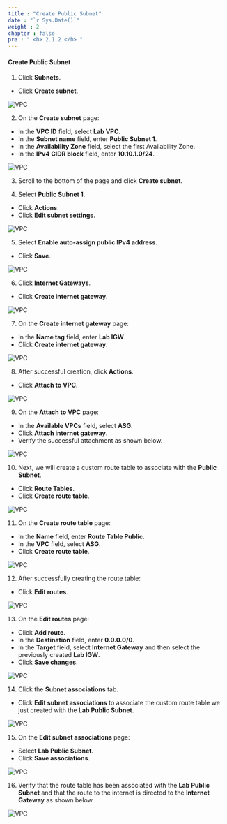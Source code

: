```yaml
---
title : "Create Public Subnet"
date : "`r Sys.Date()`"
weight : 2
chapter : false
pre : " <b> 2.1.2 </b> "
---
```


#### Create Public Subnet

1. Click **Subnets**.
  + Click **Create subnet**.

![VPC](/images/2.prerequisite/003-createsubnet.png)

2. On the **Create subnet** page:
  + In the **VPC ID** field, select **Lab VPC**.
  + In the **Subnet name** field, enter **Public Subnet 1**.
  + In the **Availability Zone** field, select the first Availability Zone.
  + In the **IPv4 CIDR block** field, enter **10.10.1.0/24**.

![VPC](/images/2.prerequisite/004-createsubnet.png)

3. Scroll to the bottom of the page and click **Create subnet**.

4. Select **Public Subnet 1**.
  + Click **Actions**.
  + Click **Edit subnet settings**.

![VPC](/images/2.prerequisite/005-createsubnet.png)

5. Select **Enable auto-assign public IPv4 address**.
  + Click **Save**.

![VPC](/images/2.prerequisite/006-createsubnet.png)

6. Click **Internet Gateways**.
  + Click **Create internet gateway**.

![VPC](/images/2.prerequisite/007-createigw.png)

7. On the **Create internet gateway** page:
  + In the **Name tag** field, enter **Lab IGW**.
  + Click **Create internet gateway**.

![VPC](/images/2.prerequisite/008-createigw.png)

8. After successful creation, click **Actions**.
  + Click **Attach to VPC**.

![VPC](/images/2.prerequisite/009-createigw.png)

9. On the **Attach to VPC** page:
  + In the **Available VPCs** field, select **ASG**.
  + Click **Attach internet gateway**.
  + Verify the successful attachment as shown below.

![VPC](/images/2.prerequisite/010-createigw.png)

10. Next, we will create a custom route table to associate with the **Public Subnet**.
  + Click **Route Tables**.
  + Click **Create route table**.

![VPC](/images/2.prerequisite/011-creatertb.png)

11. On the **Create route table** page:
  + In the **Name** field, enter **Route Table Public**.
  + In the **VPC** field, select **ASG**.
  + Click **Create route table**.

![VPC](/images/2.prerequisite/011-creatertbpublic.png)

12. After successfully creating the route table:
  + Click **Edit routes**.

![VPC](/images/2.prerequisite/012-creatertb.png)

13. On the **Edit routes** page:
  + Click **Add route**.
  + In the **Destination** field, enter **0.0.0.0/0**.
  + In the **Target** field, select **Internet Gateway** and then select the previously created **Lab IGW**.
  + Click **Save changes**.

![VPC](/images/2.prerequisite/013-creatertb.png)

14. Click the **Subnet associations** tab.
  + Click **Edit subnet associations** to associate the custom route table we just created with the **Lab Public Subnet**.

![VPC](/images/2.prerequisite/014-creatertb.png)

15. On the **Edit subnet associations** page:
  + Select **Lab Public Subnet**.
  + Click **Save associations**.

![VPC](/images/2.prerequisite/015-creatertb.png)

16. Verify that the route table has been associated with the **Lab Public Subnet** and that the route to the internet is directed to the **Internet Gateway** as shown below.

![VPC](/images/2.prerequisite/016-creatertb.png)